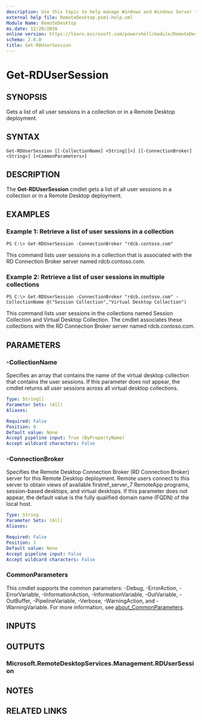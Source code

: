 ```yaml
---
description: Use this topic to help manage Windows and Windows Server technologies with Windows PowerShell.
external help file: RemoteDesktop.psm1-help.xml
Module Name: RemoteDesktop
ms.date: 12/20/2016
online version: https://learn.microsoft.com/powershell/module/RemoteDesktop/get-rdusersession?view=windowsserver2025-ps&wt.mc_id=ps-gethelp
schema: 2.0.0
title: Get-RDUserSession
---
```


# Get-RDUserSession

## SYNOPSIS
Gets a list of all user sessions in a collection or in a Remote Desktop deployment.

## SYNTAX

```
Get-RDUserSession [[-CollectionName] <String[]>] [[-ConnectionBroker] <String>] [<CommonParameters>]
```

## DESCRIPTION
The **Get-RDUserSession** cmdlet gets a list of all user sessions in a collection or in a Remote Desktop deployment.

## EXAMPLES

### Example 1: Retrieve a list of user sessions in a collection
```
PS C:\> Get-RDUserSession -ConnectionBroker "rdcb.contoso.com"
```

This command lists user sessions in a collection that is associated with the RD Connection Broker server named rdcb.contoso.com.

### Example 2: Retrieve a list of user sessions in multiple collections
```
PS C:\> Get-RDUserSession -ConnectionBroker "rdcb.contoso.com" -CollectionName @("Session Collection","Virtual Desktop Collection")
```

This command lists user sessions in the collections named Session Collection and Virtual Desktop Collection.
The cmdlet associates these collections with the RD  Connection Broker server named rdcb.contoso.com.

## PARAMETERS

### -CollectionName
Specifies an array that contains the name of the virtual desktop collection that contains the user sessions.
If this parameter does not appear, the cmdlet returns all user sessions across all virtual desktop collections.

```yaml
Type: String[]
Parameter Sets: (All)
Aliases:

Required: False
Position: 0
Default value: None
Accept pipeline input: True (ByPropertyName)
Accept wildcard characters: False
```

### -ConnectionBroker
Specifies the Remote Desktop Connection Broker (RD Connection Broker) server for this Remote Desktop deployment.
Remote users connect to this server to obtain views of available firstref_server_7 RemoteApp programs, session-based desktops, and virtual desktops.
If this parameter does not appear, the default value is the fully qualified domain name (FQDN) of the local host.

```yaml
Type: String
Parameter Sets: (All)
Aliases:

Required: False
Position: 1
Default value: None
Accept pipeline input: False
Accept wildcard characters: False
```

### CommonParameters
This cmdlet supports the common parameters: -Debug, -ErrorAction, -ErrorVariable, -InformationAction, -InformationVariable, -OutVariable, -OutBuffer, -PipelineVariable, -Verbose, -WarningAction, and -WarningVariable. For more information, see [about_CommonParameters](https://go.microsoft.com/fwlink/?LinkID=113216).

## INPUTS

## OUTPUTS

### Microsoft.RemoteDesktopServices.Management.RDUserSession

## NOTES

## RELATED LINKS

